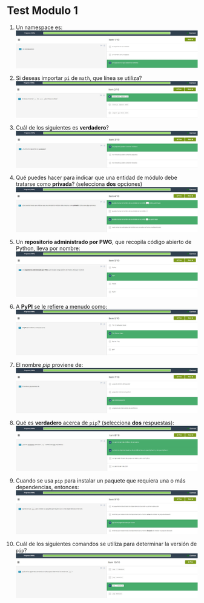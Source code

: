 # **Test Modulo 1**  

1. Un namespace es:
![](img/../img/test1.jpg)  

2. Si deseas importar ```pi``` de ```math```, que línea se utiliza?  
![test2](img/test2.jpg)  

3. Cuál de los siguientes es **verdadero**?  
![test3](img/test3.jpg)  

4. Qué puedes hacer para indicar que una entidad de módulo debe tratarse como **privada**? (selecciona **dos** opciones)  
![test4](img/test4.jpg)  

5. Un **repositorio administrado por PWG**, que recopila código abierto de Python, lleva por nombre:  
![test5](img/test5.jpg)  

6. A **PyPI** se le refiere a menudo como:  
![test6](img/test6.jpg)  

7. El nombre *pip* proviene de:  
![test7](img/test7.jpg)  

8. Qué es **verdadero** acerca de ```pip```? (selecciona **dos** respuestas):  
![test8](img/test8.jpg)  

9. Cuando se usa ```pip``` para instalar un paquete que requiera una o más dependencias, entonces:  
![test9](img/test9.jpg)  

10. Cuál de los siguientes comandos se utiliza para determinar la versión de ```pip```?  
![test10](img/test10.jpg)